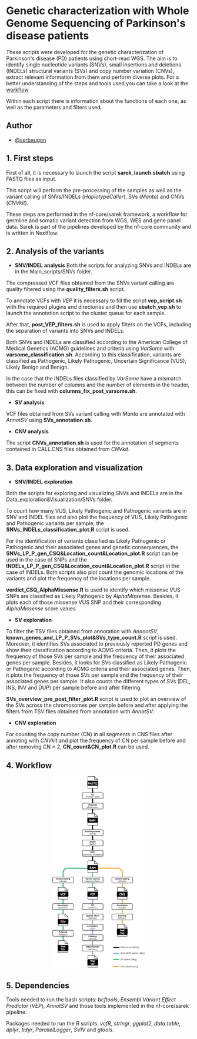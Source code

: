 # Genetic characterization with Whole Genome Sequencing of Parkinson's disease patients

These scripts were developed for the genetic characterization of Parkinson's disease (PD) patients using short-read WGS. The aim is to identify single nucleotide variants (SNVs), small insertions and deletions (INDELs) structural variants (SVs) and copy number variation (CNVs), extract relevant information from them and perform diverse plots. For a better understanding of the steps and tools used you can take a look at the [workflow](#4-workflow).

Within each script there is information about the functions of each one, as well as the parameters and filters used.



## Author

- [@serbaugon](https://www.github.com/serbaugon)

## 1. First steps

First of all, it is necessary to launch the script **sarek_launch.sbatch** using FASTQ files as input. 

This script will perform the pre-processing of the samples as well as the variant calling of SNVs/INDELs (*HaplotypeCaller*), SVs (*Manta*) and CNVs (*CNVkit*).

These steps are performed in the nf-core/sarek framework, a workflow for germline and somatic variant detection from WGS, WES and gene panel data. Sarek is part of the pipelines developed by the nf-core community and is written in Nextflow.


## 2. Analysis of the variants
* **SNV/INDEL analysis**
Both the scripts for analyzing SNVs and INDELs are in the Main_scripts/SNVs folder.

The compressed VCF files obtained from the SNVs variant calling are quality filtered using the **quality_filters.sh** script. 

To annotate VCFs with *VEP* it is necessary to fill the script **vep_script.sh** with the required plugins and directories and then use **sbatch_vep.sh** to launch the annotation script to the cluster queue for each sample.

After that, **post_VEP_filters.sh** is used to apply filters on the VCFs, including the separation of variants into SNVs and INDELs.

Both SNVs and INDELs are classified according to the American College of Medical Genetics (ACMG) guidelines and criteria using *VarSome* with **varsome_classification.sh**. According to this classification, variants are classified as Pathogenic, Likely Pathogenic, Uncertain Significance (VUS), Likely Benign and Benign.

In the case that the INDELs files classified by *VarSome* have a mismatch between the number of columns and the number of elements in the header, this can be fixed with **columns_fix_post_varsome.sh**.

* **SV analysis**
  
VCF files obtained from SVs variant calling with *Manta* are annotated with *AnnotSV* using **SVs_annotation.sh**.

* **CNV analysis**
  
The script **CNVs_annotation.sh** is used for the annotation of segments contained in CALL.CNS files obtained from *CNVkit*.

## 3. Data exploration and visualization
* **SNV/INDEL exploration**

Both the scripts for exploring and visualizing SNVs and INDELs are in the Data_exploration&Visualization/SNVs folder.
  
To count how many VUS, Likely Pathogenic and Pathogenic variants are in SNV and INDEL files and also plot the frequency of VUS, Likely Pathogenic and Pathogenic variants per sample, the **SNVs_INDELs_classification_plot.R** script is used.

For the identification of variants classified as Likely Pathogenic or Pathogenic and their associated genes and genetic consequences, the **SNVs_LP_P_gen_CSQ&Location_count&Location_plot.R** script can be used in the case of SNPs and the **INDELs_LP_P_gen_CSQ&Location_count&Location_plot.R** script in the case of INDELs. Both scripts also plot count the genomic locations of the variants and plot the frequency of the locations per sample.

**verdict_CSQ_AlphaMissense.R** is used to identify which missense VUS SNPs are classified as Likely Pathogenic by *AlphaMissense*. Besides, it plots each of those missense VUS SNP and their corresponding *AlphaMissense* score values.

* **SV exploration**
  
To filter the TSV files obtained from annotation with *AnnnotSV*, **known_genes_and_LP_P_SVs_plot&SVs_type_count.R** script is used. Moreover, it identifies SVs associated to previously reported PD genes and show their classification according to ACMG criteria. Then, it plots the frequency of those SVs per sample
and the frequency of their associated genes per sample.
Besides, it looks for SVs classified as Likely Pathogenic or Pathogenic according to ACMG criteria and their associated genes. Then, it plots the frequency of those SVs per sample
and the frequency of their associated genes per sample.
It also counts the different types of SVs (DEL, INS, INV and DUP) per sample before and after filtering.

**SVs_overview_pre_post_filter_plot.R** script is used to plot an overview of the SVs across the chromosomes per sample before and after applying the filters from TSV files obtained from annotation with *AnnotSV*.

* **CNV exploration**
  
For counting the copy number (CN) in all segments in CNS files after annoting with *CNVkit* and plot the frequency of CN per sample before and after removing CN = 2, **CN_count&CN_plot.R** can be used.


## 4. Workflow

<p align="center">
  <img src="workflow.png" width="50%">
</p>


## 5. Dependencies
Tools needed to run the bash scripts: *bcftools*, *Ensembl Variant Effect Predictor* (*VEP*), *AnnotSV* and those tools implemented in the nf-core/sarek pipeline.

Packages needed to run the *R* scripts: *vcfR*, *stringr*, *ggplot2*, *data.table*, *dplyr*, *tidyr*, *ParallelLogger*, *SVIV* and *gtools*.










